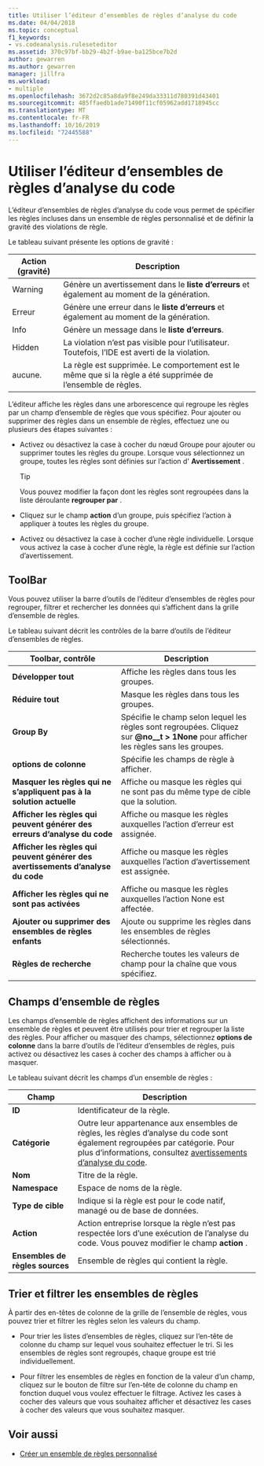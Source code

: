 ```yaml
---
title: Utiliser l’éditeur d’ensembles de règles d’analyse du code
ms.date: 04/04/2018
ms.topic: conceptual
f1_keywords:
- vs.codeanalysis.ruleseteditor
ms.assetid: 370c97bf-bb29-4b2f-b9ae-ba125bce7b2d
author: gewarren
ms.author: gewarren
manager: jillfra
ms.workload:
- multiple
ms.openlocfilehash: 3672d2c85a8da9f8e249da33311d780391d43401
ms.sourcegitcommit: 485ffaedb1ade71490f11cf05962add1718945cc
ms.translationtype: MT
ms.contentlocale: fr-FR
ms.lasthandoff: 10/16/2019
ms.locfileid: "72445588"
---
```

# <a name="use-the-code-analysis-rule-set-editor"></a>Utiliser l’éditeur d’ensembles de règles d’analyse du code

L’éditeur d’ensembles de règles d’analyse du code vous permet de spécifier les règles incluses dans un ensemble de règles personnalisé et de définir la gravité des violations de règle.

Le tableau suivant présente les options de gravité :

|Action (gravité)|Description|
|-|-|
|Warning|Génère un avertissement dans le **liste d’erreurs** et également au moment de la génération.|
|Erreur|Génère une erreur dans le **liste d’erreurs** et également au moment de la génération.|
|Info|Génère un message dans le **liste d’erreurs**.|
|Hidden|La violation n’est pas visible pour l’utilisateur. Toutefois, l’IDE est averti de la violation.|
|aucune.|La règle est supprimée. Le comportement est le même que si la règle a été supprimée de l’ensemble de règles.|

L’éditeur affiche les règles dans une arborescence qui regroupe les règles par un champ d’ensemble de règles que vous spécifiez. Pour ajouter ou supprimer des règles dans un ensemble de règles, effectuez une ou plusieurs des étapes suivantes :

- Activez ou désactivez la case à cocher du nœud Groupe pour ajouter ou supprimer toutes les règles du groupe. Lorsque vous sélectionnez un groupe, toutes les règles sont définies sur l’action d' **Avertissement** .

   > [!TIP]
   > Vous pouvez modifier la façon dont les règles sont regroupées dans la liste déroulante **regrouper par** .

- Cliquez sur le champ **action** d’un groupe, puis spécifiez l’action à appliquer à toutes les règles du groupe.

- Activez ou désactivez la case à cocher d’une règle individuelle. Lorsque vous activez la case à cocher d’une règle, la règle est définie sur l’action d’avertissement.

## <a name="toolbar"></a>ToolBar

Vous pouvez utiliser la barre d’outils de l’éditeur d’ensembles de règles pour regrouper, filtrer et rechercher les données qui s’affichent dans la grille d’ensemble de règles.

Le tableau suivant décrit les contrôles de la barre d’outils de l’éditeur d’ensembles de règles.

|Toolbar, contrôle|Description|
|---------------------|-----------------|
|**Développer tout**|Affiche les règles dans tous les groupes.|
|**Réduire tout**|Masque les règles dans tous les groupes.|
|**Group By**|Spécifie le champ selon lequel les règles sont regroupées. Cliquez sur **@no__t > 1None** pour afficher les règles sans les groupes.|
|**options de colonne**|Spécifie les champs de règle à afficher.|
|**Masquer les règles qui ne s’appliquent pas à la solution actuelle**|Affiche ou masque les règles qui ne sont pas du même type de cible que la solution.|
|**Afficher les règles qui peuvent générer des erreurs d’analyse du code**|Affiche ou masque les règles auxquelles l’action d’erreur est assignée.|
|**Afficher les règles qui peuvent générer des avertissements d’analyse du code**|Affiche ou masque les règles auxquelles l’action d’avertissement est assignée.|
|**Afficher les règles qui ne sont pas activées**|Affiche ou masque les règles auxquelles l’action None est affectée.|
|**Ajouter ou supprimer des ensembles de règles enfants**|Ajoute ou supprime les règles dans les ensembles de règles sélectionnés.|
|**Règles de recherche**|Recherche toutes les valeurs de champ pour la chaîne que vous spécifiez.|

## <a name="rule-set-fields"></a>Champs d’ensemble de règles

Les champs d’ensemble de règles affichent des informations sur un ensemble de règles et peuvent être utilisés pour trier et regrouper la liste des règles. Pour afficher ou masquer des champs, sélectionnez **options de colonne** dans la barre d’outils de l’éditeur d’ensembles de règles, puis activez ou désactivez les cases à cocher des champs à afficher ou à masquer.

Le tableau suivant décrit les champs d’un ensemble de règles :

|Champ|Description|
|-----------|-----------------|
|**ID**|Identificateur de la règle.|
|**Catégorie**|Outre leur appartenance aux ensembles de règles, les règles d’analyse du code sont également regroupées par catégorie. Pour plus d’informations, consultez [avertissements d’analyse du code](../code-quality/code-analysis-for-managed-code-warnings.md).|
|**Nom**|Titre de la règle.|
|**Namespace**|Espace de noms de la règle.|
|**Type de cible**|Indique si la règle est pour le code natif, managé ou de base de données.|
|**Action**|Action entreprise lorsque la règle n’est pas respectée lors d’une exécution de l’analyse du code. Vous pouvez modifier le champ **action** .|
|**Ensembles de règles sources**|Ensemble de règles qui contient la règle.|

## <a name="sort-and-filter-rule-sets"></a>Trier et filtrer les ensembles de règles

À partir des en-têtes de colonne de la grille de l’ensemble de règles, vous pouvez trier et filtrer les règles selon les valeurs du champ.

- Pour trier les listes d’ensembles de règles, cliquez sur l’en-tête de colonne du champ sur lequel vous souhaitez effectuer le tri. Si les ensembles de règles sont regroupés, chaque groupe est trié individuellement.

- Pour filtrer les ensembles de règles en fonction de la valeur d’un champ, cliquez sur le bouton de filtre sur l’en-tête de colonne du champ en fonction duquel vous voulez effectuer le filtrage. Activez les cases à cocher des valeurs que vous souhaitez afficher et désactivez les cases à cocher des valeurs que vous souhaitez masquer.

## <a name="see-also"></a>Voir aussi

- [Créer un ensemble de règles personnalisé](../code-quality/how-to-create-a-custom-rule-set.md)
